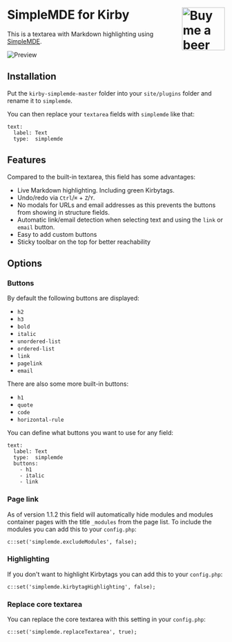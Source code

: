 # SimpleMDE for Kirby <a href="https://www.paypal.me/medienbaecker"><img width="99" src="http://www.medienbaecker.com/beer.png" alt="Buy me a beer" align="right"></a>

This is a textarea with Markdown highlighting using [SimpleMDE](https://github.com/sparksuite/simplemde-markdown-editor).

![Preview](https://user-images.githubusercontent.com/7975568/33235164-07cf8c6c-d233-11e7-979e-58981a306b7b.gif)

## Installation

Put the `kirby-simplemde-master` folder into your `site/plugins` folder and rename it to `simplemde`.

You can then replace your `textarea` fields with `simplemde` like that:


```
text:
  label: Text
  type:  simplemde
```

## Features

Compared to the built-in textarea, this field has some advantages:

- Live Markdown highlighting. Including green Kirbytags.
- Undo/redo via `Ctrl`/`⌘` + `Z`/`Y`.
- No modals for URLs and email addresses as this prevents the buttons from showing in structure fields.
- Automatic link/email detection when selecting text and using the `link` or `email` button.
- Easy to add custom buttons
- Sticky toolbar on the top for better reachability

## Options

### Buttons

By default the following buttons are displayed:

- `h2`
- `h3`
- `bold`
- `italic`
- `unordered-list`
- `ordered-list`
- `link`
- `pagelink`
- `email`

There are also some more built-in buttons:

- `h1`
- `quote`
- `code`
- `horizontal-rule`

You can define what buttons you want to use for any field:

```
text:
  label: Text
  type:  simplemde
  buttons:
    - h1
    - italic
    - link
```

### Page link

As of version 1.1.2 this field will automatically hide modules and modules container pages with the title `_modules` from the page list. To include the modules you can add this to your `config.php`:

```
c::set('simplemde.excludeModules', false);
```

### Highlighting

If you don't want to highlight Kirbytags you can add this to your `config.php`:

```
c::set('simplemde.kirbytagHighlighting', false);
```

### Replace core textarea

You can replace the core textarea with this setting in your `config.php`:

```
c::set('simplemde.replaceTextarea', true);
```


